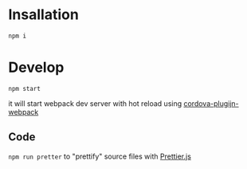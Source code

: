# Insallation 

`npm i`

# Develop 

`npm start` 

it will start webpack dev server with hot reload using [cordova-plugijn-webpack](https://github.com/kotarella1110/cordova-plugin-webpack#readme)

## Code 

`npm run pretter` to "prettify" source files with [Prettier.js](https://prettier.io/)